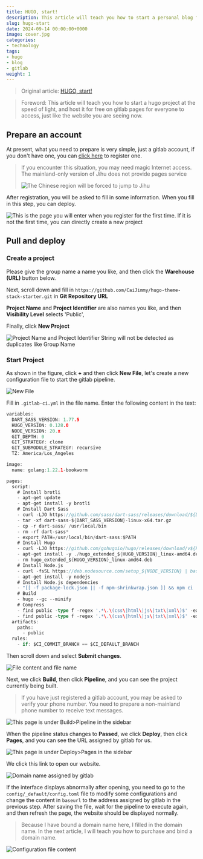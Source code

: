 ```yaml
---
title: HUGO, start!
description: This article will teach you how to start a personal blog for free and at the speed of light
slug: hugo-start
date: 2024-09-14 00:00:00+0000
image: cover.jpg
categories:
- technology
tags:
- hugo
- blog
- gitlab
weight: 1
---
```


> Original article: [HUGO, start!](https://blog.zhoujump.club/en/p/hugo-start/)

>Foreword: This article will teach you how to start a hugo project at the speed of light, and host it for free on gitlab pages for everyone to access, just like the website you are seeing now.
## Prepare an account
At present, what you need to prepare is very simple, just a gitlab account, if you don't have one, you can [click here](https://gitlab.com/users/sign_up) to register one.
>If you encounter this situation, you may need magic Internet access. The mainland-only version of Jihu does not provide pages service
>
>![The Chinese region will be forced to jump to Jihu](1-1.png)

After registration, you will be asked to fill in some information. When you fill in this step, you can deploy.

![This is the page you will enter when you register for the first time. If it is not the first time, you can directly create a new project](1-2.png)

## Pull and deploy
### Create a project
Please give the group name a name you like, and then click the **Warehouse (URL)** button below.

Next, scroll down and fill in `https://github.com/CaiJimmy/hugo-theme-stack-starter.git` in **Git Repository URL**

**Project Name** and **Project Identifier** are also names you like, and then **Visibility Level** selects 'Public',

Finally, click **New Project**

![Project Name and Project Identifier String will not be detected as duplicates like Group Name](2-1.png)

### Start Project
As shown in the figure, click **+** and then click **New File**, let's create a new configuration file to start the gitlab pipeline.

![New File](2-2.png)

Fill in `.gitlab-ci.yml` in the file name.
Enter the following content in the text: 
```go
variables:
  DART_SASS_VERSION: 1.77.5
  HUGO_VERSION: 0.128.0
  NODE_VERSION: 20.x
  GIT_DEPTH: 0
  GIT_STRATEGY: clone
  GIT_SUBMODULE_STRATEGY: recursive
  TZ: America/Los_Angeles

image:
  name: golang:1.22.1-bookworm

pages:
  script:
    # Install brotli
    - apt-get update
    - apt-get install -y brotli
    # Install Dart Sass
    - curl -LJO https://github.com/sass/dart-sass/releases/download/${DART_SASS_VERSION}/dart-sass-${DART_SASS_VERSION}-linux-x64.tar.gz
    - tar -xf dart-sass-${DART_SASS_VERSION}-linux-x64.tar.gz
    - cp -r dart-sass/ /usr/local/bin
    - rm -rf dart-sass*
    - export PATH=/usr/local/bin/dart-sass:$PATH
    # Install Hugo
    - curl -LJO https://github.com/gohugoio/hugo/releases/download/v${HUGO_VERSION}/hugo_extended_${HUGO_VERSION}_linux-amd64.deb
    - apt-get install -y ./hugo_extended_${HUGO_VERSION}_linux-amd64.deb
    - rm hugo_extended_${HUGO_VERSION}_linux-amd64.deb
    # Install Node.js
    - curl -fsSL https://deb.nodesource.com/setup_${NODE_VERSION} | bash -
    - apt-get install -y nodejs
    # Install Node.js dependencies
    - "[[ -f package-lock.json || -f npm-shrinkwrap.json ]] && npm ci || true"
    # Build
    - hugo --gc --minify
    # Compress
    - find public -type f -regex '.*\.\(css\|html\|js\|txt\|xml\)$' -exec gzip -f -k {} \;
    - find public -type f -regex '.*\.\(css\|html\|js\|txt\|xml\)$' -exec brotli -f -k {} \;
  artifacts:
    paths:
      - public
  rules:
    - if: $CI_COMMIT_BRANCH == $CI_DEFAULT_BRANCH
```

Then scroll down and select **Submit changes**.

![File content and file name](2-3.png)

Next, we click **Build**, then click **Pipeline**, and you can see the project currently being built.
>If you have just registered a gitlab account, you may be asked to verify your phone number. You need to prepare a non-mainland phone number to receive text messages.

![This page is under Build>Pipeline in the sidebar](2-4.png)

When the pipeline status changes to **Passed**, we click **Deploy**, then click **Pages**, and you can see the URL assigned by gitlab for us.

![This page is under Deploy>Pages in the sidebar](2-5.png)

We click this link to open our website.

![Domain name assigned by gitlab](2-6.png)

If the interface displays abnormally after opening, you need to go to the `config/_default/config.toml` file to modify some configurations and change the content in `baseurl` to the address assigned by gitlab in the previous step. After saving the file, wait for the pipeline to execute again, and then refresh the page, the website should be displayed normally.
>Because I have bound a domain name here, I filled in the domain name. In the next article, I will teach you how to purchase and bind a domain name.

![Configuration file content](2-7.png)
